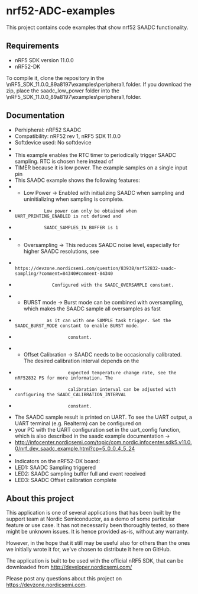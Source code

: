 nrf52-ADC-examples
==================

 This project contains code examples that show nrf52 SAADC functionality.
 
Requirements
------------
- nRF5 SDK version 11.0.0
- nRF52-DK

To compile it, clone the repository in the \nRF5_SDK_11.0.0_89a8197\examples\peripheral\ folder.  If you download the zip, place the saadc_low_power folder into the \nRF5_SDK_11.0.0_89a8197\examples\peripheral\ folder.

Documentation
-----------------
 * Perhipheral: nRF52 SAADC
 * Compatibility: nRF52 rev 1, nRF5 SDK 11.0.0
 * Softdevice used: No softdevice
 *
 * This example enables the RTC timer to periodically trigger SAADC sampling. RTC is chosen here instead of 
 * TIMER because it is low power. The example samples on a single input pin
 * This SAADC example shows the following features:
 * - Low Power -> Enabled with initializing SAADC when sampling and uninitializing when sampling is complete.
 *                Low power can only be obtained when UART_PRINTING_ENABLED is not defined and
 *                SAADC_SAMPLES_IN_BUFFER is 1
 * - Oversampling -> This reduces SAADC noise level, especially for higher SAADC resolutions, see
 *                   https://devzone.nordicsemi.com/question/83938/nrf52832-saadc-sampling/?comment=84340#comment-84340
 *                   Configured with the SAADC_OVERSAMPLE constant.
 * - BURST mode -> Burst mode can be combined with oversampling, which makes the SAADC sample all oversamples as fast
 *                 as it can with one SAMPLE task trigger. Set the SAADC_BURST_MODE constant to enable BURST mode.
 *                         constant.
 * - Offset Calibration -> SAADC needs to be occasionally calibrated. The desired calibration interval depends on the
 *                         expected temperature change rate, see the nRF52832 PS for more information. The
 *                         calibration interval can be adjusted with configuring the SAADC_CALIBRATION_INTERVAL
 *                         constant.
 * The SAADC sample result is printed on UART. To see the UART output, a UART terminal (e.g. Realterm) can be configured on 
 * your PC with the UART configuration set in the uart_config function, which is also described in the saadc example documentation -> 
 * http://infocenter.nordicsemi.com/topic/com.nordic.infocenter.sdk5.v11.0.0/nrf_dev_saadc_example.html?cp=5_0_0_4_5_24
 *
 * Indicators on the nRF52-DK board:
 * LED1: SAADC Sampling triggered 
 * LED2: SAADC sampling buffer full and event received
 * LED3: SAADC Offset calibration complete

About this project
------------------
This application is one of several applications that has been built by the support team at Nordic Semiconductor, as a demo of some particular feature or use case. It has not necessarily been thoroughly tested, so there might be unknown issues. It is hence provided as-is, without any warranty. 

However, in the hope that it still may be useful also for others than the ones we initially wrote it for, we've chosen to distribute it here on GitHub. 

The application is built to be used with the official nRF5 SDK, that can be downloaded from http://developer.nordicsemi.com/

Please post any questions about this project on https://devzone.nordicsemi.com.
